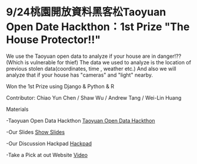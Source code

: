 

# 9/24桃園開放資料黑客松Taoyuan Open Date Hackthon：1st Prize "The House Protector!!"

We use the Taoyuan open data to analyze if your house are in danger!?? (Which is vulnerable for thief)
The data we used to analyze is the location of previous stolen data(coordinates, time , weather etc.)
And also we will analyze that if your house has "cameras" and "light" nearby.


Won the 1st Prize using Django & Python & R 

Contributor: Chiao Yun Chen / Shaw Wu / Andrew Tang / Wei-Lin Huang

Materials

-Taoyuan Open Data Hackthon [Taoyuan Open Data Hackthon](https://od.tycg.gov.tw/hackathon)

-Our Slides [Show Slides](https://drive.google.com/open?id=0B158iGrlsSvedGtwQk5tY19MdjA)

-Our Discussion Hackpad [Hackpad](https://hackpad.com/uwYuA9HsMK3)

-Take a Pick at out Website  [Video](https://youtu.be/M-6WEq4lhVM)

